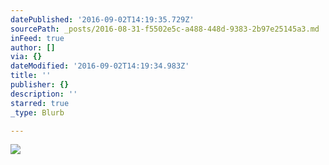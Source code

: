 ```yaml
---
datePublished: '2016-09-02T14:19:35.729Z'
sourcePath: _posts/2016-08-31-f5502e5c-a488-448d-9383-2b97e25145a3.md
inFeed: true
author: []
via: {}
dateModified: '2016-09-02T14:19:34.983Z'
title: ''
publisher: {}
description: ''
starred: true
_type: Blurb

---
```

![](https://the-grid-user-content.s3-us-west-2.amazonaws.com/ac31aa15-51ea-4f43-bd3d-7eec096864cf.jpg)